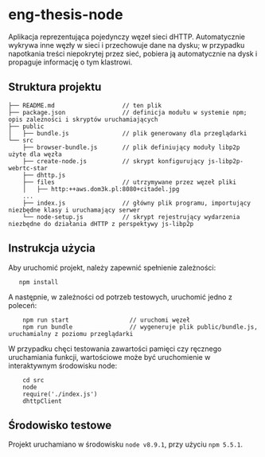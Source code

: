 # eng-thesis-node

Aplikacja reprezentująca pojedynczy węzeł sieci dHTTP. Automatycznie wykrywa inne węzły w sieci i przechowuje dane na dysku; w przypadku napotkania treści niepokrytej przez sieć, pobiera ją automatycznie na dysk i propaguje informację o tym klastrowi.

## Struktura projektu
```
├── README.md                   // ten plik
├── package.json                // definicja modułu w systemie npm; opis zależności i skryptów uruchamiających
├── public
│   ├── bundle.js               // plik generowany dla przeglądarki
└── src
    ├── browser-bundle.js       // plik definiujący moduły libp2p użyte dla węzła
    ├── create-node.js          // skrypt konfigurujący js-libp2p-webrtc-star
    ├── dhttp.js
    ├── files                   // utrzymywane przez węzeł pliki
    │   ├── http:++aws.dom3k.pl:8080+citadel.jpg
    ...
    ├── index.js                // główny plik programu, importujący niezbędne klasy i uruchamający serwer
    └── node-setup.js           // skrypt rejestrujący wydarzenia niezbędne do działania dHTTP z perspektywy js-libp2p
```

## Instrukcja użycia
Aby uruchomić projekt, należy zapewnić spełnienie zależności:
```
   npm install
```

A następnie, w zależności od potrzeb testowych, uruchomić jedno z poleceń:
```
    npm run start                 // uruchomi węzeł 
    npm run bundle                // wygeneruje plik public/bundle.js, uruchamialny z poziomu przeglądarki
```

W przypadku chęci testowania zawartości pamięci czy ręcznego uruchamiania funkcji, wartościowe może być uruchomienie w interaktywnym środowisku node:
```
    cd src
    node
    require('./index.js')
    dhttpClient
```

## Środowisko testowe
Projekt uruchamiano w środowisku `node v8.9.1`, przy użyciu `npm 5.5.1`.